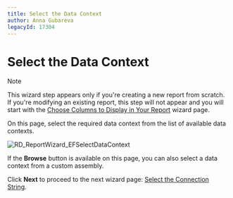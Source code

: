 ```yaml
---
title: Select the Data Context
author: Anna Gubareva
legacyId: 17304
---
```

# Select the Data Context
> [!NOTE]
> This wizard step appears only if you're creating a new report from scratch. If you're modifying an existing report, this step will not appear and you will start with the [Choose Columns to Display in Your Report](../choose-columns-to-display-in-your-report.md) wizard page.

On this page, select the required data context from the list of available data contexts.

![RD_ReportWizard_EFSelectDataContext](../../../../../../images/img23794.png)

If the **Browse** button is available on this page, you can also select a data context from a custom assembly.

Click **Next** to proceed to the next wizard page: [Select the Connection String](select-the-connection-string.md).